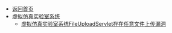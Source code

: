 - [返回首页](/)
- [虚拟仿真实验室系统](虚拟仿真实验室系统/)
  - [虚拟仿真实验室系统FileUploadServlet存在任意文件上传漏洞](虚拟仿真实验室系统/虚拟仿真实验室系统FileUploadServlet存在任意文件上传漏洞.md)
